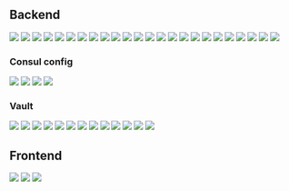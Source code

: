 <h2>Backend</h2>
<img src="./screens/1.png"/>
<img src="./screens/1.png"/>
<img src="./screens/1.png"/>
<img src="./screens/1.png"/>
<img src="./screens/1.png"/>
<img src="./screens/2.png"/>
<img src="./screens/3.png"/>
<img src="./screens/4.png"/>
<img src="./screens/5.png"/>
<img src="./screens/6.png"/>
<img src="./screens/7.png"/>
<img src="./screens/8.png"/>
<img src="./screens/9.png"/>
<img src="./screens/10.png"/>
<img src="./screens/11.png"/>
<img src="./screens/12.png"/>
<img src="./screens/13.png"/>
<img src="./screens/14.png"/>
<img src="./screens/15.png"/>
<img src="./screens/16.png"/>
<img src="./screens/17.png"/>
<img src="./screens/18.png"/>
<img src="./screens/19.png"/>
<img src="./screens/20.png"/>
<h3>Consul config</h3>
<img src="./screens/21.png"/>
<img src="./screens/22.png"/>
<img src="./screens/23.png"/>
<img src="./screens/24.png"/>
<h3>Vault</h3>
<img src="./screens/25.png"/>
<img src="./screens/26.png"/>
<img src="./screens/27_0.png"/>
<img src="./screens/27.png"/>
<img src="./screens/28.png"/>
<img src="./screens/29.png"/>
<img src="./screens/30.png"/>
<img src="./screens/31.png"/>
<img src="./screens/32.png"/>
<img src="./screens/33.png"/>
<img src="./screens/34.png"/>
<img src="./screens/35.png"/>
<img src="./screens/36.png"/>
<h2>Frontend</h2>
<img src="./screens/37.png"/>
<img src="./screens/38.png"/>
<img src="./screens/39.png"/>